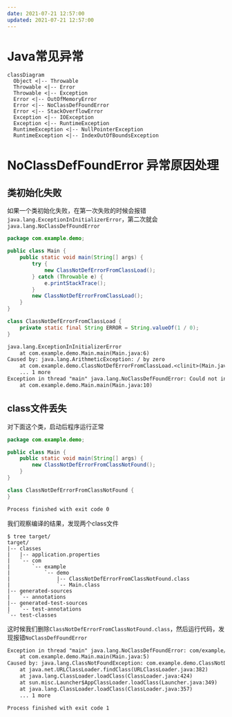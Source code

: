 ```yaml
---
date: 2021-07-21 12:57:00
updated: 2021-07-21 12:57:00
---
```




# Java常见异常

```mermaid
classDiagram
  Object <|-- Throwable
  Throwable <|-- Error
  Throwable <|-- Exception
  Error <|-- OutOfMemoryError
  Error <|-- NoClassDefFoundError
  Error <|-- StackOverflowError
  Exception <|-- IOException
  Exception <|-- RuntimeException
  RuntimeException <|-- NullPointerException
  RuntimeException <|-- IndexOutOfBoundsException
```



# NoClassDefFoundError 异常原因处理

<!-- more -->

## 类初始化失败

如果一个类初始化失败，在第一次失败的时候会报错`java.lang.ExceptionInInitializerError`，第二次就会`java.lang.NoClassDefFoundError`

```java
package com.example.demo;

public class Main {
    public static void main(String[] args) {
        try {
            new ClassNotDefErrorFromClassLoad();
        } catch (Throwable e) {
            e.printStackTrace();
        }
        new ClassNotDefErrorFromClassLoad();
    }
}

class ClassNotDefErrorFromClassLoad {
    private static final String ERROR = String.valueOf(1 / 0);
}
```

```txt
java.lang.ExceptionInInitializerError
    at com.example.demo.Main.main(Main.java:6)
Caused by: java.lang.ArithmeticException: / by zero
    at com.example.demo.ClassNotDefErrorFromClassLoad.<clinit>(Main.java:15)
    ... 1 more
Exception in thread "main" java.lang.NoClassDefFoundError: Could not initialize class com.example.demo.ClassNotDefErrorFromClassLoad
    at com.example.demo.Main.main(Main.java:10)
```



## class文件丢失

对下面这个类，启动后程序运行正常

```java
package com.example.demo;

public class Main {
    public static void main(String[] args) {
        new ClassNotDefErrorFromClassNotFound();
    }
}

class ClassNotDefErrorFromClassNotFound {
}

```

```txt
Process finished with exit code 0
```

我们观察编译的结果，发现两个class文件

```shell
$ tree target/
target/
|-- classes
|   |-- application.properties
|   `-- com
|       `-- example
|           `-- demo
|               |-- ClassNotDefErrorFromClassNotFound.class
|               `-- Main.class
|-- generated-sources
|   `-- annotations
|-- generated-test-sources
|   `-- test-annotations
`-- test-classes
```



这时候我们删除`ClassNotDefErrorFromClassNotFound.class`，然后运行代码，发现报错`NoClassDefFoundError`

```txt
Exception in thread "main" java.lang.NoClassDefFoundError: com/example/demo/ClassNotDefErrorFromClassNotFound
    at com.example.demo.Main.main(Main.java:5)
Caused by: java.lang.ClassNotFoundException: com.example.demo.ClassNotDefErrorFromClassNotFound
    at java.net.URLClassLoader.findClass(URLClassLoader.java:382)
    at java.lang.ClassLoader.loadClass(ClassLoader.java:424)
    at sun.misc.Launcher$AppClassLoader.loadClass(Launcher.java:349)
    at java.lang.ClassLoader.loadClass(ClassLoader.java:357)
    ... 1 more

Process finished with exit code 1
```




